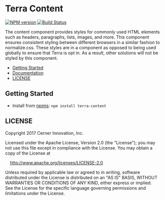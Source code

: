 # Terra Content


[![NPM version](http://img.shields.io/npm/v/terra-content.svg)](https://www.npmjs.org/package/terra-content)
[![Build Status](https://travis-ci.org/cerner/terra-ui.svg?branch=master)](https://travis-ci.org/cerner/terra-ui)

The content component provides styles for commonly used HTML elements such as headers, paragraphs, lists, images, and more. This component ensures consistent styling between different browsers in a similar fashion to normalize.css. These styles are in a component as opposed to being used globally to ensure that Terra is opt in. As a result, other solutions will not be styled by this component.

- [Getting Started](#getting-started)
- [Documentation](https://github.com/cerner/terra-ui/tree/master/packages/terra-content/docs)
- [LICENSE](#license)

## Getting Started

- Install from [npmjs](https://www.npmjs.com): `npm install terra-content`

## LICENSE

Copyright 2017 Cerner Innovation, Inc.

Licensed under the Apache License, Version 2.0 (the "License"); you may not use this file except in compliance with the License. You may obtain a copy of the License at

&nbsp;&nbsp;&nbsp;&nbsp;http://www.apache.org/licenses/LICENSE-2.0

Unless required by applicable law or agreed to in writing, software distributed under the License is distributed on an "AS IS" BASIS, WITHOUT WARRANTIES OR CONDITIONS OF ANY KIND, either express or implied. See the License for the specific language governing permissions and limitations under the License.

